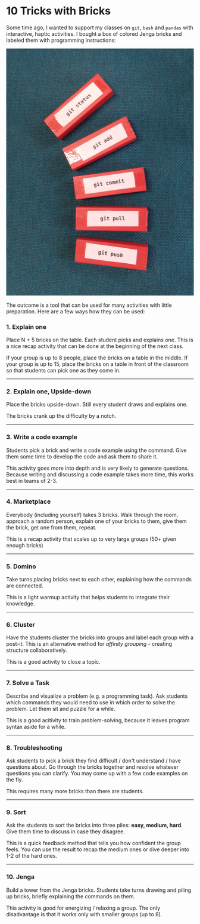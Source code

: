 
# 10 Tricks with Bricks

Some time ago, I wanted to support my classes on `git`, `bash` and `pandas` with interactive, haptic activities.
I bought a box of colored Jenga bricks and labeled them with programming instructions:

![bricks](images/bricks.jpg)

The outcome is a tool that can be used for many activities with little preparation.
Here are a few ways how they can be used:

### 1. Explain one

Place N + 5 bricks on the table. Each student picks and explains one.
This is a nice recap activity that can be done at the beginning of the next class.

If your group is up to 8 people, place the bricks on a table in the middle.
If your group is up to 15, place the bricks on a table in front of the classroom so that students can pick one as they come in.

----

### 2. Explain one, Upside-down

Place the bricks upside-down. Still every student draws and explains one.

The bricks crank up the difficulty by a notch.

----

### 3. Write a code example

Students pick a brick and write a code example using the command.
Give them some time to develop the code and ask them to share it.

This activity goes more into depth and is very likely to generate questions.
Because writing and discussing a code example takes more time, this works best in teams of 2-3.

----

### 4. Marketplace

Everybody (including yourself) takes 3 bricks.
Walk through the room, approach a random person, explain one of your bricks to them, give them the brick, get one from them, repeat.

This is a recap activity that scales up to very large groups (50+ given enough bricks)

----

### 5. Domino

Take turns placing bricks next to each other, explaining how the commands are connected.

This is a light warmup activity that helps students to integrate their knowledge.

----

### 6. Cluster

Have the students cluster the bricks into groups and label each group with a post-it.
This is an alternative method for *affinity grouping* - creating structure collaboratively.

This is a good activity to close a topic.

----

### 7. Solve a Task

Describe and visualize a problem (e.g. a programming task).
Ask students which commands they would need to use in which order to solve the problem.
Let them sit and puzzle for a while.

This is a good acitivity to train problem-solving, because it leaves program syntax aside for a while.

----

### 8. Troubleshooting

Ask students to pick a brick they find difficult / don't understand / have questions about.
Go through the bricks together and resolve whatever questions you can clarify.
You may come up with a few code examples on the fly.

This requires many more bricks than there are students.

----

### 9. Sort

Ask the students to sort the bricks into three piles: **easy, medium, hard**.
Give them time to discuss in case they disagree.

This is a quick feedback method that tells you how confident the group feels. 
You can use the result to recap the medium ones or dive deeper into 1-2 of the hard ones.

----

### 10. Jenga

Build a tower from the Jenga bricks.
Students take turns drawing and piling up bricks, briefly explaining the commands on them.

This activity is good for energizing / relaxing a group. The only disadvantage is that it works only with smaller groups (up to 8).
